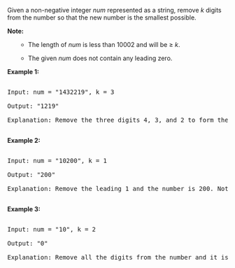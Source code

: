 
Given a non-negative integer *num* represented as a string, remove *k* digits from the number so that the new number is the smallest possible.


**Note:**<br />
<ul>
- The length of *num* is less than 10002 and will be &ge; *k*.
- The given *num* does not contain any leading zero.
</ul>
</b>


**Example 1:**
<pre>
Input: num = "1432219", k = 3
Output: "1219"
Explanation: Remove the three digits 4, 3, and 2 to form the new number 1219 which is the smallest.
</pre>


**Example 2:**
<pre>
Input: num = "10200", k = 1
Output: "200"
Explanation: Remove the leading 1 and the number is 200. Note that the output must not contain leading zeroes.
</pre>


**Example 3:**
<pre>
Input: num = "10", k = 2
Output: "0"
Explanation: Remove all the digits from the number and it is left with nothing which is 0.
</pre>

